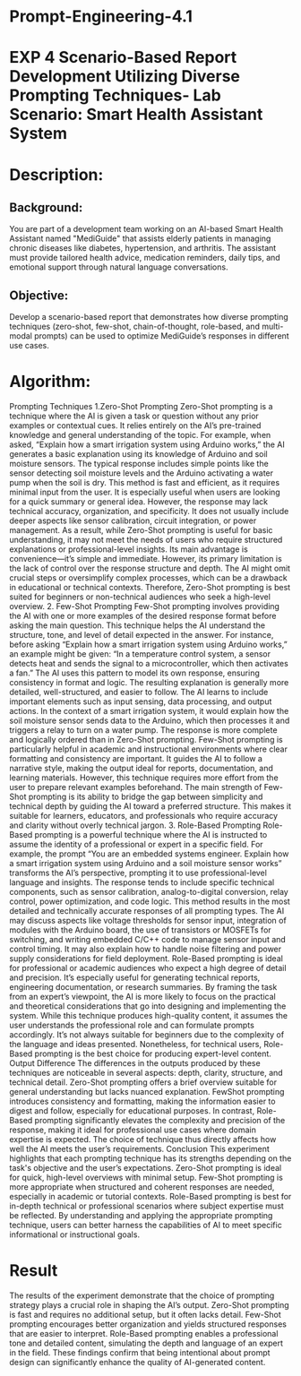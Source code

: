 # Prompt-Engineering-4.1
# EXP 4 Scenario-Based Report Development Utilizing Diverse Prompting Techniques- Lab Scenario: Smart Health Assistant System
# Description: 
## Background:
You are part of a development team working on an AI-based Smart Health Assistant named "MediGuide" that assists elderly patients in managing chronic diseases like diabetes, hypertension, and arthritis. The assistant must provide tailored health advice, medication reminders, daily tips, and emotional support through natural language conversations.

## Objective:
Develop a scenario-based report that demonstrates how diverse prompting techniques (zero-shot, few-shot, chain-of-thought, role-based, and multi-modal prompts) can be used to optimize MediGuide’s responses in different use cases.

# Algorithm:
Prompting Techniques
1.Zero-Shot Prompting
Zero-Shot prompting is a technique where the AI is given a task or question without any prior examples or contextual cues. It relies entirely on the AI’s pre-trained knowledge and general understanding of the topic. For example, when asked, “Explain how a smart irrigation system using Arduino works,” the AI generates a basic explanation using its knowledge of Arduino and soil moisture sensors. The typical response includes simple points like the sensor detecting soil moisture levels and the Arduino activating a water pump when the soil is dry.
This method is fast and efficient, as it requires minimal input from the user. It is especially useful when users are looking for a quick summary or general idea. However, the response may lack technical accuracy, organization, and specificity. It does not usually include deeper aspects like sensor calibration, circuit integration, or power management. As a result, while Zero-Shot prompting is useful for basic understanding, it may not meet the needs of users who require structured explanations or professional-level insights.
Its main advantage is convenience—it’s simple and immediate. However, its primary limitation is the lack of control over the response structure and depth. The AI might omit crucial steps or oversimplify complex processes, which can be a drawback in educational or technical contexts. Therefore, Zero-Shot prompting is best suited for beginners or non-technical audiences who seek a high-level overview.
2. Few-Shot Prompting
Few-Shot prompting involves providing the AI with one or more examples of the desired response format before asking the main question. This technique helps the AI understand the structure, tone, and level of detail expected in the answer. For instance, before asking “Explain how a smart irrigation
system using Arduino works,” an example might be given: “In a temperature control system, a sensor detects heat and sends the signal to a microcontroller, which then activates a fan.” The AI uses this pattern to model its own response, ensuring consistency in format and logic.
The resulting explanation is generally more detailed, well-structured, and easier to follow. The AI learns to include important elements such as input sensing, data processing, and output actions. In the context of a smart irrigation system, it would explain how the soil moisture sensor sends data to the Arduino, which then processes it and triggers a relay to turn on a water pump. The response is more complete and logically ordered than in Zero-Shot prompting.
Few-Shot prompting is particularly helpful in academic and instructional environments where clear formatting and consistency are important. It guides the AI to follow a narrative style, making the output ideal for reports, documentation, and learning materials. However, this technique requires more effort from the user to prepare relevant examples beforehand.
The main strength of Few-Shot prompting is its ability to bridge the gap between simplicity and technical depth by guiding the AI toward a preferred structure. This makes it suitable for learners, educators, and professionals who require accuracy and clarity without overly technical jargon.
3. Role-Based Prompting
Role-Based prompting is a powerful technique where the AI is instructed to assume the identity of a professional or expert in a specific field. For example, the prompt “You are an embedded systems engineer. Explain how a smart irrigation system using Arduino and a soil moisture sensor works” transforms the AI’s perspective, prompting it to use professional-level language and insights. The response tends to include specific technical components, such as sensor calibration, analog-to-digital conversion, relay control, power optimization, and code logic.
This method results in the most detailed and technically accurate responses of all prompting types. The AI may discuss aspects like voltage thresholds for sensor input, integration of modules with the Arduino board, the use of transistors or MOSFETs for switching, and writing embedded C/C++ code to manage sensor input and control timing. It may also explain how to handle noise filtering and power supply considerations for field deployment.
Role-Based prompting is ideal for professional or academic audiences who expect a high degree of detail and precision. It’s especially useful for generating technical reports, engineering documentation, or research summaries. By framing the task from an expert’s viewpoint, the AI is more likely to focus on the practical and theoretical considerations that go into designing and implementing the system.
While this technique produces high-quality content, it assumes the user understands the professional role and can formulate prompts accordingly. It’s not always suitable for beginners due to the complexity of the language and ideas presented. Nonetheless, for technical users, Role-Based prompting is the best choice for producing expert-level content.
Output Difference
The differences in the outputs produced by these techniques are noticeable in several aspects: depth, clarity, structure, and technical detail. Zero-Shot prompting offers a brief overview suitable for general understanding but lacks nuanced explanation. FewShot prompting introduces consistency and formatting, making the information easier to digest and follow, especially for educational purposes. In contrast, Role-Based prompting significantly elevates the complexity and precision of the response, making it ideal for professional use cases where domain expertise is expected. The choice of technique thus directly affects how well the AI meets the user’s requirements.
Conclusion
This experiment highlights that each prompting technique has its strengths depending on the task's objective and the user’s expectations. Zero-Shot prompting is ideal for quick, high-level overviews with minimal setup. Few-Shot prompting is more appropriate when structured and coherent responses are needed, especially in academic or tutorial contexts. Role-Based prompting is best for in-depth technical or professional scenarios where subject expertise must be reflected. By understanding and applying the appropriate prompting technique, users can better harness the capabilities of AI to meet specific informational or instructional goals.



# Result
The results of the experiment demonstrate that the choice of prompting strategy plays a crucial role in shaping the AI’s output. Zero-Shot prompting is fast and requires no additional setup, but it often lacks detail. Few-Shot prompting encourages better organization and yields structured responses that are easier to interpret. Role-Based prompting enables a professional tone and detailed content, simulating the depth and language of an expert in the field. These findings confirm that being intentional about prompt design can significantly enhance the quality of AI-generated content.





